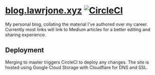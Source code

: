 # [blog.lawrjone.xyz](https://blog.lawrjone.xyz/) [![CircleCI](https://circleci.com/gh/lawrencejones/blog.lawrjone.xyz.svg?style=svg)](https://circleci.com/gh/lawrencejones/blog.lawrjone.xyz)

My personal blog, collating the material I've authored over my career. Currently
most links will link to Medium articles for a better editing and sharing
experience.

## Deployment

Merging to master triggers CircleCI to deploy any changes. The site is hosted
using Google Cloud Storage with Cloudflare for DNS and SSL.
